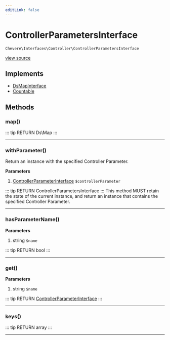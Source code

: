 ```yaml
---
editLink: false
---
```


# ControllerParametersInterface

`Chevere\Interfaces\Controller\ControllerParametersInterface`

[view source](https://github.com/chevere/chevere/blob/master/interfaces/Controller/ControllerParametersInterface.php)

## Implements

- [DsMapInterface](../DataStructures/DsMapInterface.md)
- [Countable](https://www.php.net/manual/class.countable)

## Methods

### map()

::: tip RETURN
Ds\Map
:::

---

### withParameter()

Return an instance with the specified Controller Parameter.

**Parameters**

1. [ControllerParameterInterface](./ControllerParameterInterface.md) `$controllerParameter`

::: tip RETURN
ControllerParametersInterface
:::
This method MUST retain the state of the current instance, and return
an instance that contains the specified Controller Parameter.

---

### hasParameterName()

**Parameters**

1. string `$name`

::: tip RETURN
bool
:::

---

### get()

**Parameters**

1. string `$name`

::: tip RETURN
[ControllerParameterInterface](./ControllerParameterInterface.md)
:::

---

### keys()

::: tip RETURN
array
:::

---

